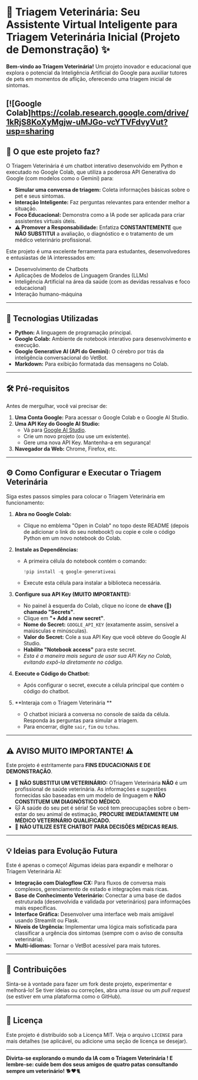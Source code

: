 # 🐾 Triagem Veterinária: Seu Assistente Virtual Inteligente para Triagem Veterinária Inicial (Projeto de Demonstração) ✨

**Bem-vindo ao Triagem Veterinária!** Um projeto inovador e educacional que explora o potencial da Inteligência Artificial do Google para auxiliar tutores de pets em momentos de aflição, oferecendo uma triagem inicial de sintomas.

[![Google Colab]https://colab.research.google.com/drive/1kRjS8KoXyMgjw-uMJGo-vcYTVFdvyVut?usp=sharing
---

## 🌟 O que este projeto faz?

O Triagem Veterinária é um chatbot interativo desenvolvido em Python e executado no Google Colab, que utiliza a poderosa API Generativa do Google (com modelos como o Gemini) para:

* **Simular uma conversa de triagem:** Coleta informações básicas sobre o pet e seus sintomas.
* **Interação Inteligente:** Faz perguntas relevantes para entender melhor a situação.
* **Foco Educacional:** Demonstra como a IA pode ser aplicada para criar assistentes virtuais úteis.
* **⚠️ Promover a Responsabilidade:** Enfatiza **CONSTANTEMENTE** que **NÃO SUBSTITUI** a avaliação, o diagnóstico e o tratamento de um médico veterinário profissional.

Este projeto é uma excelente ferramenta para estudantes, desenvolvedores e entusiastas de IA interessados em:
* Desenvolvimento de Chatbots
* Aplicações de Modelos de Linguagem Grandes (LLMs)
* Inteligência Artificial na área da saúde (com as devidas ressalvas e foco educacional)
* Interação humano-máquina

---

## 🚀 Tecnologias Utilizadas

* **Python:** A linguagem de programação principal.
* **Google Colab:** Ambiente de notebook interativo para desenvolvimento e execução.
* **Google Generative AI (API do Gemini):** O cérebro por trás da inteligência conversacional do VetBot.
* **Markdown:** Para exibição formatada das mensagens no Colab.

---

## 🛠️ Pré-requisitos

Antes de mergulhar, você vai precisar de:

1.  **Uma Conta Google:** Para acessar o Google Colab e o Google AI Studio.
2.  **Uma API Key do Google AI Studio:**
    * Vá para [Google AI Studio](https://aistudio.google.com/app/apikey).
    * Crie um novo projeto (ou use um existente).
    * Gere uma nova API Key. Mantenha-a em segurança!
3.  **Navegador da Web:** Chrome, Firefox, etc.

---

## ⚙️ Como Configurar e Executar o Triagem Veterinária 

Siga estes passos simples para colocar o Triagem Veterinária  em funcionamento:

1.  **Abra no Google Colab:**
    * Clique no emblema "Open in Colab" no topo deste README (depois de adicionar o link do seu notebook!) ou copie e cole o código Python em um novo notebook do Colab.

2.  **Instale as Dependências:**
    * A primeira célula do notebook contém o comando:
        ```python
        !pip install -q google-generativeai
        ```
    * Execute esta célula para instalar a biblioteca necessária.

3.  **Configure sua API Key (MUITO IMPORTANTE):**
    * No painel à esquerda do Colab, clique no ícone de **chave (🔑) chamado "Secrets"**.
    * Clique em **"+ Add a new secret"**.
    * **Nome do Secret:** `GOOGLE_API_KEY` (exatamente assim, sensível a maiúsculas e minúsculas).
    * **Valor do Secret:** Cole a sua API Key que você obteve do Google AI Studio.
    * **Habilite "Notebook access"** para este secret.
    * *Esta é a maneira mais segura de usar sua API Key no Colab, evitando expô-la diretamente no código.*

4.  **Execute o Código do Chatbot:**
    * Após configurar o secret, execute a célula principal que contém o código do chatbot.

5.  **Interaja com o Triagem Veterinária **
    * O chatbot iniciará a conversa no console de saída da célula. Responda às perguntas para simular a triagem.
    * Para encerrar, digite `sair`, `fim` ou `tchau`.

---

## ⚠️ **AVISO MUITO IMPORTANTE!** ⚠️

Este projeto é estritamente para **FINS EDUCACIONAIS E DE DEMONSTRAÇÃO**.

* 🐶 **NÃO SUBSTITUI UM VETERINÁRIO:** OTriagem Veterinária  **NÃO** é um profissional de saúde veterinária. As informações e sugestões fornecidas são baseadas em um modelo de linguagem e **NÃO CONSTITUEM UM DIAGNÓSTICO MÉDICO**.
* 🐱 A saúde do seu pet é séria! Se você tem preocupações sobre o bem-estar do seu animal de estimação, **PROCURE IMEDIATAMENTE UM MÉDICO VETERINÁRIO QUALIFICADO.**
* 🚨 **NÃO UTILIZE ESTE CHATBOT PARA DECISÕES MÉDICAS REAIS.**

---

## 💡 Ideias para Evolução Futura

Este é apenas o começo! Algumas ideias para expandir e melhorar o Triagem Veterinária  AI:

* **Integração com Dialogflow CX:** Para fluxos de conversa mais complexos, gerenciamento de estado e integrações mais ricas.
* **Base de Conhecimento Veterinário:** Conectar a uma base de dados estruturada (desenvolvida e validada por veterinários) para informações mais específicas.
* **Interface Gráfica:** Desenvolver uma interface web mais amigável usando Streamlit ou Flask.
* **Níveis de Urgência:** Implementar uma lógica mais sofisticada para classificar a urgência dos sintomas (sempre com o aviso de consulta veterinária).
* **Multi-idiomas:** Tornar o VetBot acessível para mais tutores.

---

## 🤝 Contribuições

Sinta-se à vontade para fazer um fork deste projeto, experimentar e melhorá-lo! Se tiver ideias ou correções, abra uma *issue* ou um *pull request* (se estiver em uma plataforma como o GitHub).

---

## 📄 Licença

Este projeto é distribuído sob a Licença MIT. Veja o arquivo `LICENSE` para mais detalhes (se aplicável, ou adicione uma seção de licença se desejar).

---

**Divirta-se explorando o mundo da IA com o Triagem Veterinária ! E lembre-se: cuide bem dos seus amigos de quatro patas consultando sempre um veterinário!** 🐕❤️🐈
